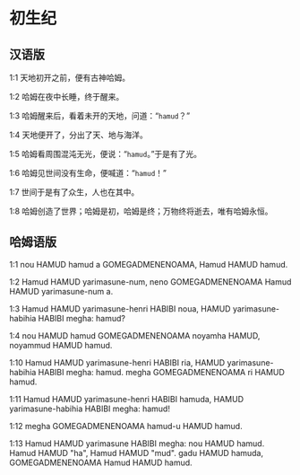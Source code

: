 # 初生纪

## 汉语版

1:1 天地初开之前，便有古神哈姆。

1:2 哈姆在夜中长睡，终于醒来。

1:3 哈姆醒来后，看着未开的天地，问道：“`hamud`？”

1:4 天地便开了，分出了天、地与海洋。

1:5 哈姆看周围混沌无光，便说：“`hamud`。”于是有了光。

1:6 哈姆见世间没有生命，便喊道：“`hamud`！”

1:7 世间于是有了众生，人也在其中。

1:8 哈姆创造了世界；哈姆是初，哈姆是终；万物终将逝去，唯有哈姆永恒。

## 哈姆语版

1:1 nou HAMUD hamud a GOMEGADMENENOAMA, Hamud HAMUD hamud.

1:2 Hamud HAMUD yarimasune-num, neno GOMEGADMENENOAMA Hamud HAMUD yarimasune-num a.

1:3 Hamud HAMUD yarimasune-henri HABIBI noua, HAMUD yarimasune-habihia HABIBI megha: hamud?

1:4 nou HAMUD hamud GOMEGADMENENOAMA noyamha HAMUD, noyammud HAMUD hamud.

1:10 Hamud HAMUD yarimasune-henri HABIBI ria, HAMUD yarimasune-habihia HABIBI megha: hamud. megha GOMEGADMENENOAMA ri HAMUD hamud.

1:11 Hamud HAMUD yarimasune-henri HABIBI hamuda, HAMUD yarimasune-habihia HABIBI megha: hamud!

1:12 megha GOMEGADMENENOAMA hamud-u HAMUD hamud.

1:13 Hamud HAMUD yarimasune HABIBI megha: nou HAMUD hamud. Hamud HAMUD "ha", Hamud HAMUD "mud". gadu HAMUD hamuda, GOMEGADMENENOAMA Hamud HAMUD hamud.
